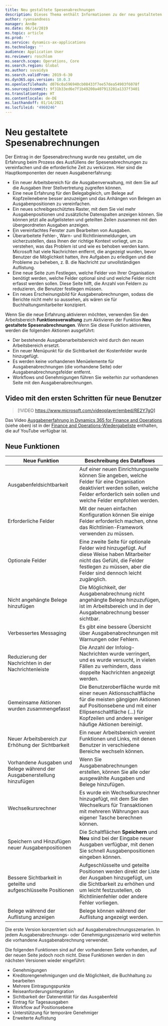 ```yaml
---
title: Neu gestaltete Spesenabrechnungen
description: Dieses Thema enthält Informationen zu der neu gestalteten und neu entworfenen Erfahrung für die Erfassung von Spesenabrechnungen in Microsoft Dynamics 365 Finance. Die neue Erfahrung vereinfacht das Ausfüllen von Spesenabrechnungen und verkürzt die erforderliche Zeit.
author: ryansandness
manager: AnnBe
ms.date: 06/14/2019
ms.topic: article
ms.prod: ''
ms.service: dynamics-ax-applications
ms.technology: ''
audience: Application User
ms.reviewer: roschlom
ms.search.scope: Operations, Core
ms.search.region: Global
ms.author: suvaidya
ms.search.validFrom: 2019-6-30
ms.dyn365.ops.version: 10.0.3
ms.openlocfilehash: d076c0a596940cb08433f7ee57dea54903f6078f
ms.sourcegitcommit: 9f31b33ed6e7f1b49200a407913201a1337f3401
ms.translationtype: HT
ms.contentlocale: de-DE
ms.lasthandoff: 01/14/2021
ms.locfileid: "4960246"
---
```

# <a name="redesigned-expense-reports"></a>Neu gestaltete Spesenabrechnungen

Der Eintrag in der Spesenabrechnung wurde neu gestaltet, um die Erfahrung beim Prozess des Ausfüllens der Spesenabrechnungen zu vereinfachen und die erforderliche Zeit zu verkürzen. Hier sind die Hauptkomponenten der neuen Ausgabenerfahrung:

- Ein neuer Arbeitsbereich für die Ausgabenverwaltung, mit dem Sie auf die Ausgaben Ihrer Stellvertretung zugreifen können.
- Eine neue Erfahrung für den Belegabgleich, um Belege auf Kopfzeilenebene besser anzuzeigen und das Anhängen von Belegen an Ausgabenpositionen zu vereinfachen.
- Ein neues schreibgeschütztes Raster, mit dem Sie viel mehr Ausgabenpositionen und zusätzliche Datenspalten anzeigen können. Sie können jetzt alle aufgelisteten und geteilten Zeilen zusammen mit den übergeordneten Ausgaben anzeigen.
- Ein vereinfachtes Fenster zum Bearbeiten von Ausgaben.
- Überarbeitete Fehler-, Warn- und Richtlinienmeldungen, um sicherzustellen, dass Ihnen der richtige Kontext vorliegt, um zu verstehen, was das Problem ist und wie es behoben werden kann. Microsoft hat viele Nachrichten entfernt, die angezeigt wurden, bevor Benutzer die Möglichkeit hatten, ihre Aufgaben zu erledigen und die Probleme zu beheben, z. B. die Nachricht zur unvollständigen Auflistung.
- Eine neue Seite zum Festlegen, welche Felder von Ihrer Organisation benötigt werden, welche Felder optional sind und welche Felder nicht erfasst werden sollen. Diese Seite hilft, die Anzahl von Feldern zu reduzieren, die Benutzer festlegen müssen.
- Ein neues Erscheinungsbild für Ausgabenabrechnungen, sodass die Berichte nicht mehr so aussehen, als wären sie für Buchhaltungsmitarbeiter konzipiert.

Wenn Sie die neue Erfahrung aktivieren möchten, verwenden Sie den Arbeitsbereich **Funktionsverwaltung** zum Aktivieren der Funktion **Neu gestaltete Spesenabrechnungen**. Wenn Sie diese Funktion aktivieren, werden die folgenden Aktionen ausgeführt:

- Der bestehende Ausgabenarbeitsbereich wird durch den neuen Arbeitsbereich ersetzt.
- Ein neuer Menüpunkt für die Sichtbarkeit der Kostenfelder wurde hinzugefügt.
- Es werden keine vorhandenen Menüelemente für Ausgabenabrechnungen (die vorhandene Seite) oder Ausgabenabrechnungsfelder entfernt.
- Workflows und Genehmigungen führen Sie weiterhin zur vorhandenen Seite mit den Ausgabenabrechnungen.

## <a name="getting-started-video-for-new-users"></a>Video mit den ersten Schritten für neue Benutzer

> [!VIDEO https://www.microsoft.com/videoplayer/embed/RE2Y7gO]

Das Video [Ausgabenerfahrung in Dynamics 365 for Finance and Operations](https://youtu.be/Ocy-MsTvEE0) (siehe oben) ist in der [Finance and Operations-Wiedergabeliste](https://www.youtube.com/playlist?list=PLcakwueIHoT_SYfIaPGoOhloFoCXiUSyW) enthalten, die auf YouTube verfügbar ist.

## <a name="new-features"></a>Neue Funktionen

| Neue Funktion | Beschreibung des Dataflows |
|---|----|
| Ausgabenfeldsichtbarkeit | Auf einer neuen Einrichtungsseite können Sie angeben, welche Felder für eine Organisation deaktiviert werden sollen, welche Felder erforderlich sein sollen und welche Felder empfohlen werden. |
| Erforderliche Felder | Mit der neuen einfachen Konfiguration können Sie einige Felder erforderlich machen, ohne das Richtlinien-Framework verwenden zu müssen. |
| Optionale Felder | Eine zweite Seite für optionale Felder wird hinzugefügt. Auf diese Weise haben Mitarbeiter nicht das Gefühl, die Felder festlegen zu müssen, aber die Felder sind dennoch leicht zugänglich. |
| Nicht angehängte Belege hinzufügen | Die Möglichkeit, der Ausgabenabrechnung nicht angehängte Belege hinzuzufügen, ist im Arbeitsbereich und in der Ausgabenabrechnung besser sichtbar. |
| Verbessertes Messaging | Es gibt eine bessere Übersicht über Ausgabenabrechnungen mit Warnungen oder Fehlern. |
| Reduzierung der Nachrichten in der Nachrichtenleiste| Die Anzahl der Infolog-Nachrichten wurde verringert, und es wurde versucht, in vielen Fällen zu verhindern, dass doppelte Nachrichten angezeigt werden. |
| Gemeinsame Aktionen wurden zusammengefasst | Die Benutzeroberfläche wurde mit einer neuen Aktionsschaltfläche für die meisten gängigen Aktionen auf Positionsebene und mit einer Ellipsenschaltfläche (...) für Kopfzeilen und andere weniger häufige Aktionen bereinigt. |
| Neuer Arbeitsbereich zur Erhöhung der Sichtbarkeit | Ein neuer Arbeitsbereich vereint Funktionen und Links, mit denen Benutzer in verschiedene Bereiche wechseln können. |
| Vorhandene Ausgaben und Belege während der Ausgabenerstellung hinzufügen | Wenn Sie Ausgabenabrechnungen erstellen, können Sie alle oder ausgewählte Ausgaben und Belege hinzufügen. |
| Wechselkursrechner | Es wurde ein Wechselkursrechner hinzugefügt, mit dem Sie den Wechselkurs für Transaktionen mit mehreren Währungen aus eigener Tasche berechnen können. |
| Speichern und Hinzufügen neuer Ausgabenpositionen | Die Schaltflächen **Speichern** und **Neu** sind bei der Eingabe neuer Ausgaben verfügbar, mit denen Sie schnell Ausgabenpositionen eingeben können. |
| Bessere Sichtbarkeit in geteilte und aufgeschlüsselte Positionen | Aufgeschlüsselte und geteilte Positionen werden direkt der Liste der Ausgaben hinzugefügt, um die Sichtbarkeit zu erhöhen und um leicht festzustellen, ob Richtlinienfehler oder andere Fehler vorliegen. |
| Belege während der Auflistung anzeigen | Belege können während der Auflistung angezeigt werden. |

Die erste Version konzentriert sich auf Ausgabenabrechnungsszenarien. In jedem Ausgabenabrechnungs- oder Genehmigungsszenario wird weiterhin die vorhandene Ausgabenabrechnung verwendet.

Die folgenden Funktionen sind auf der vorhandenen Seite vorhanden, auf der neuen Seite jedoch noch nicht. Diese Funktionen werden in den nächsten Versionen wieder eingeführt:

- Genehmigungen
- Kreditorengenehmigungen und die Möglichkeit, die Buchhaltung zu bearbeiten
- Mehrere Eintragungspunkte
- Reiseanforderungsintegration
- Sichtbarkeit der Datenentität für das Ausgabenfeld
- Eintrag für Tagesausgaben
- Workflow auf Positionsebene
- Unterstützung für temporäre Genehmiger
- Erweiterte Auflistung
